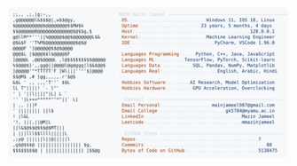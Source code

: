 <picture>
  <source srcset="https://raw.githubusercontent.com/mmazinjameel/mmazinjameel/main/dark_mode.svg?v=1744186471" media="(prefers-color-scheme: dark)">
  <img src="https://raw.githubusercontent.com/mmazinjameel/mmazinjameel/main/light_mode.svg?v=1744186471">
</picture>
